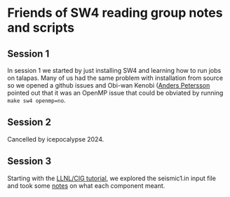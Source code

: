 # Friends of SW4 reading group notes and scripts

## Session 1

In session 1 we started by just installing SW4 and learning how to run jobs on talapas.  Many of us had the same problem with installation from source so we opened a github issues and Obi-wan Kenobi ([Anders Petersson](https://people.llnl.gov/petersson1) pointed out that it was an OpenMP issue that could be obviated by running <code>make sw4 openmp=no</code>.

## Session 2

Cancelled by icepocalypse 2024.

## Session 3

Starting with the [LLNL/CIG tutorial](https://github.com/UO-Geophysics/friendsofsw4/blob/main/SW4-tutorial-CIG.pdf), we explored the seismic1.in input file and took some [notes](https://github.com/UO-Geophysics/friendsofsw4/blob/main/sw4_notes.md) on what each component meant.